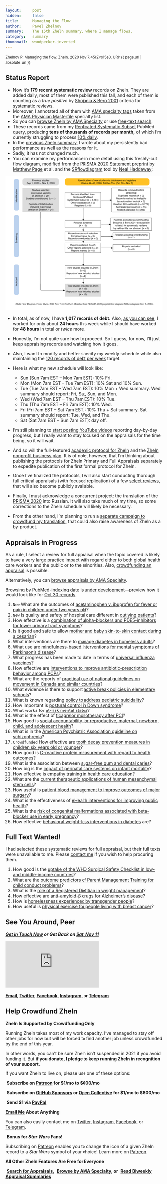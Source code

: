 ```yaml
---
layout:     post
hidden:     false
title:      Managing the Flow
author:     Pavel Zhelnov
summary:    The 15th Zheln summary, where I manage flows.
category:   summary
thumbnail:  woodpecker-inverted
---
```


<small>Zhelnov P. Managing the flow. Zheln. 2020 Nov 7;45(2):s15e3. URI: {{ page.url | absolute_url }}.</small>

## Status Report

* Now it’s **179 recent systematic review** records on Zheln. They are added daily, most of them were published this fall, and each of them is counting as a _true positive_ by [Shojania & Bero 2001](https://www.researchgate.net/publication/11820967_Taking_Advantage_of_the_Explosion_of_Systematic_Reviews_An_Efficient_MEDLINE_Search_Strategy) criteria for systematic reviews.
* Moreover, I annotated all of them with [AMA specialty tags](https://github.com/p1m-ortho/qs-global-ortho-search-queries/blob/1c90dfbbbbb9f85603f2686d1132039922dad874/zheln/zheln_ama_specialty_tags.csv) taken from the [AMA Physician Masterfile](https://www.ama-assn.org/practice-management/masterfile/ama-physician-masterfile) specialty list.
* So you can [browse Zheln by AMA Specialty](/browse/) or use [free-text search](/search/).
* These records came from my [Replicated Systematic Subset](https://github.com/p1m-ortho/qs-global-ortho-search-queries/blob/00eae711e5b5c09b9b4181688f9a6191e42cb720/README.md#pubmed-search) PubMed query, producing **tens of thousands of records per month,** of which I’m currently struggling to process [10% daily](https://zheln.com/summary/2020/10/17/2/#there-has-been-an-awakening).
* In the [previous Zheln summary](https://zheln.com/summary/2020/11/04/1/), I wrote about my persistently bad performance as well as the reasons for it.
* Sadly, it has not changed much.
* You can examine my performance in more detail using this freshly-cut flow diagram, modified from the [PRISMA 2020 Statement preprint](https://doi.org/10.31222/osf.io/v7gm2) by [Matthew Page](https://twitter.com/mjpages) et al. and the [SRflowdiagram](https://github.com/nealhaddaway/SRflowdiagram) tool by [Neal Haddaway](https://twitter.com/nealhaddaway):

![Zheln Flow Diagram for Nov 7, 2020](/fd/2020-11-07-2.png)

* In total, as of now, I have **1,017 records of debt.** Also, [as you can see](https://github.com/p1m-ortho/qs-global-ortho-search-queries/blob/b96852232d9e80babf7356497a947175b064ab7a/zheln/Worked_Time_Log.md), I worked for only about **24 hours** this week while I should have worked for **48 hours** in total or _twice_ more.
* Honestly, I’m not quite sure how to proceed. So I guess, for now, I’ll just keep appraising records and watching how it goes.
* Also, I want to modify and better specify my weekly schedule while also maintaining the [120 records of debt per week](https://zheln.com/summary/2020/10/31/2/#whats-gonna-happen-in-november) target.
* Here is what my new schedule will look like:
    
    * Sun (Sun 7am EST – Mon 7am EST): 10% Fri.
    * Mon (Mon 7am EST – Tue 7am EST): 10% Sat and 10% Sun.
    * Tue (Tue 7am EST – Wed 7am EST): 10% Mon + Wed summary. Wed summary should report: Fri, Sat, Sun, and Mon.
    * Wed (Wed 7am EST – Thu 7am EST): 10% Tue.
    * Thu (Thu 7am EST – Fri 7am EST): 10% Wed.
    * Fri (Fri 7am EST – Sat 7am EST): 10% Thu + Sat summary. Sat summary should report: Tue, Wed, and Thu.
    * Sat (Sat 7am EST – Sun 7am EST): day off.

* I’m still planning to [start posting YouTube videos](https://github.com/drzhelnov/zheln.github.io/issues/87) reporting day-by-day progress, but I really want to stay focused on the appraisals for the time being, so it will wait.
* And so will the full-featured [academic protocol for Zheln](https://github.com/drzhelnov/zheln.github.io/projects/2) and the [Zheln nonprofit business plan](https://github.com/drzhelnov/zheln.github.io/projects/4). It is of note, however, that I’m thinking about publishing the protocols for Zheln Primary and Full Appraisals separately to expedite publication of the first formal protocol for Zheln.
* Once I’ve finalized the protocols, I will also start conducting thorough full critical appraisals (with focused replication) of a few [select reviews](#appraisals-in-progress), that will also become publicly available.
* Finally, I must acknowledge a concurrent project: the translation of the [PRISMA 2020](https://doi.org/10.17605/OSF.IO/P93GE) into Russian. It will also take much of my time, so some corrections to the Zheln schedule will likely be necessary.
* From the other hand, I’m planning to run a [separate campaign to crowdfund my translation](https://zhelnov-to-editors.github.io/), that could also raise awareness of Zheln as a by-product.

## Appraisals in Progress

As a rule, I select a review for full appraisal when the topic covered is likely to have a very large practice impact with regard either to both global health care workers and the public or to the minorities. Also, [crowdfunding an appraisal](#help-crowdfund-zheln) is possible.

Alternatively, you can [browse appraisals by AMA Specialty](/browse/).

Browsing by PubMed-indexing date is [under development](https://github.com/drzhelnov/zheln.github.io/issues/88)—preview how it would look like for [Oct 30 records](https://zheln.com/day/2020/10/30/).

1. `New` What are the outcomes of [acetaminophen v. ibuprofen for fever or pain in children under two years old](https://zheln.com/record/2020/10/30/26/)?
2. `New` Is quality and safety of hospital care different in [outlying patients](https://zheln.com/record/2020/10/30/724/)?
3. How effective is a [combination of alpha-blockers and PDE5-inhibitors for lower urinary tract symptoms](https://zheln.com/record/2020/10/30/178/)?
4. Is it good and safe to allow [mother and baby skin-to-skin contact during a cesarian](https://zheln.com/record/2020/10/24/75/)?
5. What interventions are there to [manage diabetes in homeless adults](https://zheln.com/record/2020/10/24/88/)?
6. What use are [mindfulness-based interventions for mental symptoms of Parkinson’s disease](https://zheln.com/record/2020/10/24/99/)?
7. What progress has been made to date in terms of [universal influenza vaccines](https://zheln.com/record/2020/10/24/177/)?
8. How effective are [interventions to improve antibiotic-prescription behavior among PCPs](https://zheln.com/record/2020/10/23/235/)?
9. What are the reports of [practical use of national guidelines on movement in Canada and similar countries](https://zheln.com/record/2020/10/16/357/)?
10. What evidence is there to support [active break policies in elementary schools](https://zheln.com/record/2020/10/16/425/)?
11. What is known regarding [policy to address pediatric suicidality](https://zheln.com/record/2020/10/19/267/)?
12. How important is [postural control in Down syndrome](https://zheln.com/record/2020/10/14/28/)?
13. What works for [at-risk mental states](https://zheln.com/record/2020/10/14/87/)?
14. What is the effect of [ticagrelor monotherapy after PCI](https://zheln.com/record/2020/10/09/15/)?
15. How good is [social accountability for reproductive, maternal, newborn, child, and adolescent health](https://zheln.com/record/2020/10/09/17/)?
16. What is in the [American Psychiatric Association guideline on schizophrenia](https://zheln.com/record/2020/10/09/302/)?
17. `Crowdfunded` How effective are [tooth decay prevention measures in children six years old or younger](https://zheln.com/record/2020/09/27/19/)?
18. How good is [C-reactive protein measurement with regard to health outcomes](https://zheln.com/record/2020/09/27/10/)?
19. What is the association between [sugar-free gum and dental caries](https://zheln.com/record/2020/09/27/21/)?
20. How big is the [impact of perinatal care systems on infant mortality](https://zheln.com/record/2020/09/27/36/)?
21. How effective is [empathy training in health care education](https://zheln.com/record/2020/09/27/37/)?
22. What are the [current therapeutic applications of human mesenchymal stem cells](https://zheln.com/record/2020/09/27/45/)?
23. How useful is [patient blood management to improve outcomes of major surgery](https://zheln.com/record/2020/09/27/46/)?
24. What is the effectiveness of [eHealth interventions for improving public health](https://zheln.com/record/2020/10/02/345/)?
25. What is the [risk of congenital malformations associated with beta-blocker use in early pregnancy](/record/2020/09/27/6/)?
26. How effective [behavioral weight-loss interventions in diabetes](/record/2020/09/02/1/) are?

## Full Text Wanted!

I had selected these systematic reviews for full appraisal, but their full texts were unavailable to me. Please [contact me](#see-you-around-peer) if you wish to help procuring them.

1. How good is the [uptake of the WHO Surgical Safety Checklist in low- and middle-income countries](https://zheln.com/record/2020/10/16/49/)?
1. What are the [outcome predictors of Parent Management Training for child conduct problems](https://zheln.com/record/2020/10/19/44/)?
1. What is the [role of a Registered Dietitian in weight management](https://zheln.com/record/2020/10/19/210/)?
1. How effective are [anti-amyloid-β drugs for Alzheimer’s disease](https://zheln.com/record/2020/10/14/116/)?
1. How is [homelessness experienced by transgender people](https://zheln.com/record/2020/09/27/7/)?
1. How useful is [physical exercise for people living with breast cancer](https://zheln.com/record/2020/09/27/47/)?

## See You Around, Peer

<i class="far fa-comments"></i> _**[Get in Touch Now](https://twitter.com/drzhelnov) or Get Back on [Sat, Nov 11](https://github.com/drzhelnov/zheln.github.io/milestone/52)**_

<div class="video-container"><iframe src="https://www.youtube.com/embed/1vcZ_xTLiVI" frameborder="0" allow="accelerometer; autoplay; clipboard-write; encrypted-media; gyroscope; picture-in-picture" allowfullscreen></iframe></div>

**[Email](mailto:pavel@zheln.com), [Twitter](https://twitter.com/drzhelnov), [Facebook](https://facebook.com/drzhelnov), [Instagram](https://instagram.com/igzheln), or [Telegram](https://t.me/drzhelnov)**

## Help Crowdfund Zheln

**Zheln Is Supported by Crowdfunding Only**

Running Zheln takes most of my work capacity. I’ve managed to stay off other jobs for now but will be forced to find another job unless crowdfunded by the end of this year.

In other words, you can’t be sure Zheln isn’t suspended in 2021 if you avoid funding it. But **if you donate, I pledge to keep running Zheln in recognition of your support.**

If you want Zheln to live on, please use one of these options:

<i class="fab fa-patreon"></i>&nbsp;**Subscribe on [Patreon](https://patreon.com/zheln) for $1/mo to $600/mo**

<i class="fab fa-github-alt"></i>&nbsp;**Subscribe on [GitHub Sponsors](https://github.com/sponsors/drzhelnov) or [Open Collective](https://opencollective.com/zheln) for $1/mo to $600/mo**

<i class="fab fa-cc-paypal"></i>&nbsp;**Send $1 via [PayPal](https://paypal.me/pjelnov)**

<i class="fas fa-envelope"></i> **[Email Me](mailto:pavel@zheln.com) About Anything**

You can also easily contact me on [Twitter](https://twitter.com/drzhelnov), [Instagram](https://instagram.com/igzheln), [Facebook](https://facebook.com/drzhelnov), or [Telegram](https://t.me/drzhelnov).

<i class="far fa-grin-alt"></i>&nbsp;**Bonus for _Star Wars_ Fans!**

Subscribing on [Patreon](https://patreon.com/zheln) enables you to change the icon of a given Zheln record to a _Star Wars_ symbol of your choice! Learn more on [Patreon](https://patreon.com/zheln).

**All Other Zheln Features Are Free for Everyone**

<i class="fa fa-search"></i>&nbsp;**[Search for Appraisals](https://zheln.com/search),** <i class="fas fa-user-md"></i>&nbsp;**[Browse by AMA Specialty](https://zheln.com/browse), or** <i class="fa fa-home"></i>&nbsp;**[Read Biweekly Appraisal Summaries](https://zheln.com)**
